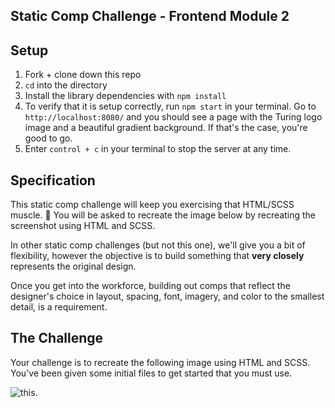 ## Static Comp Challenge - Frontend Module 2

## Setup
1. Fork + clone down this repo
1. `cd` into the directory
1. Install the library dependencies with `npm install`
1. To verify that it is setup correctly, run `npm start` in your terminal. Go to `http://localhost:8080/` and you should see a page with the Turing logo image and a beautiful gradient background. If that's the case, you're good to go.
2. Enter `control + c` in your terminal to stop the server at any time.

## Specification

This static comp challenge will keep you exercising that HTML/SCSS muscle. :muscle: You will be asked to recreate the image below by recreating the screenshot using HTML and SCSS.

In other static comp challenges (but not this one), we'll give you a bit of flexibility, however the objective is to build something that **very closely** represents the original design.

Once you get into the workforce, building out comps that reflect the designer's choice in layout, spacing, font, imagery, and color to the smallest detail, is a requirement.

## The Challenge

Your challenge is to recreate the following image using HTML and SCSS. You've been given some initial files to get started that you must use.

![this](dog-party-spec.png).
